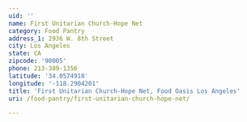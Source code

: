 ```yaml
---
uid: ''
name: First Unitarian Church-Hope Net
category: Food Pantry
address_1: 2936 W. 8th Street
city: Los Angeles
state: CA
zipcode: '90005'
phone: 213-389-1356
latitude: '34.0574918'
longitude: '-118.2904201'
title: 'First Unitarian Church-Hope Net, Food Oasis Los Angeles'
uri: /food-pantry/first-unitarian-church-hope-net/

---
```

